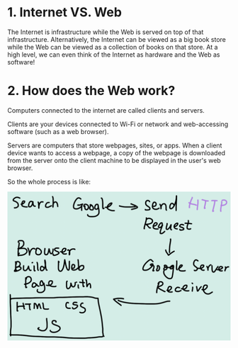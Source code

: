 # 1. Internet VS. Web

The Internet is infrastructure while the Web is served on top of that infrastructure. Alternatively, the Internet can be viewed as a big book store while the Web can be viewed as a collection of books on that store. At a high level, we can even think of the Internet as hardware and the Web as software!

# 2. How does the Web work?

Computers connected to the internet are called clients and servers.

Clients are your devices connected to Wi-Fi or network and web-accessing software (such as a web browser).

Servers are computers that store webpages, sites, or apps. When a client device wants to access a webpage, a copy of the webpage is downloaded from the server onto the client machine to be displayed in the user's web browser.

So the whole process is like:

<img width="600" alt="web" src="../images/Intro/web.png">
